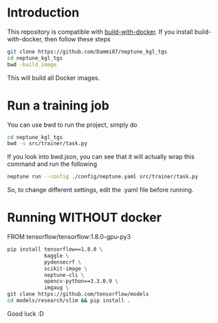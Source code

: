# Introduction
This repository is compatible with [build-with-docker](https://github.com/Dammi87/build-with-docker). If you install build-with-docker, then follow these steps

```bash
git clone https://github.com/Dammi87/neptune_kgl_tgs
cd neptune_kgl_tgs
bwd -build_image
```
This will build all Docker images.

# Run a training job
You can use bwd to run the project, simply do
```bash
cd neptune_kgl_tgs
bwd -s src/trainer/task.py
```
If you look into bwd.json, you can see that it will actually wrap this command and run the following
```bash
neptune run --config ./config/neptune.yaml src/trainer/task.py
```

So, to change different settings, edit the .yaml file before running.

# Running WITHOUT docker
FROM tensorflow/tensorflow:1.8.0-gpu-py3

```bash
pip install tensorflow==1.8.0 \
            kaggle \
            pydensecrf \
            scikit-image \
            neptune-cli \
            opencv-python==3.3.0.9 \
            imgaug \
git clone https://github.com/tensorflow/models
cd models/research/slim && pip install .
```
Good luck :D
